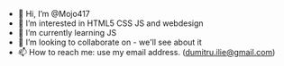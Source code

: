 - 👋 Hi, I’m @Mojo417
- 👀 I’m interested in HTML5 CSS JS and webdesign 
- 🌱 I’m currently learning JS 
- 💞️ I’m looking to collaborate on - we'll see about it
- 📫 How to reach me: use my email address. (dumitru.ilie@gmail.com)

<!---
Mojo417/Mojo417 is a ✨ special ✨ repository because its `README.md` (this file) appears on your GitHub profile.
You can click the Preview link to take a look at your changes.
--->
